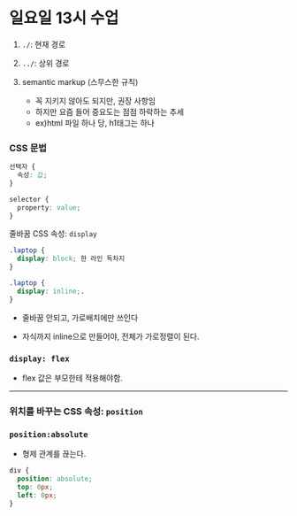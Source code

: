 # 일요일 13시 수업

1. `./`: 현재 경로
2. `../`: 상위 경로
3. semantic markup (스무스한 규칙)

   - 꼭 지키지 않아도 되지만, 권장 사항임
   - 하지만 요즘 들어 중요도는 점점 하락하는 추세
   - ex)html 파일 하나 당, h1태그는 하나

### CSS 문법

```css
선택자 {
  속성: 값;
}

selector {
  property: value;
}
```

줄바꿈 CSS 속성: `display`

```css
.laptop {
  display: block; 한 라인 독차지
}
```

```css
.laptop {
  display: inline;.
}
```

- 줄바꿈 안되고, 가로배치에만 쓰인다

- 자식까지 inline으로 만들어야, 전체가 가로정렬이 된다.

### `display: flex`

- flex 값은 부모한테 적용해야함.

---

### 위치를 바꾸는 CSS 속성: `position`

### `position:absolute`

- 형제 관계를 끊는다.

```css
div {
  position: absolute;
  top: 0px;
  left: 0px;
}
```
